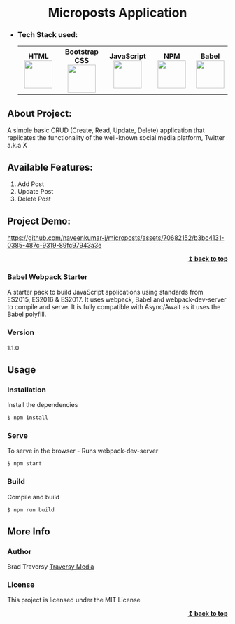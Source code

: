 <h1 align="center">Microposts Application</h1> 
<!-- <h4 align="center"><a href="https://naveenkumar-j.github.io/calorie-tracker-website" target="_blank">Live Preview</a></h4>  -->

- ### Tech Stack used:
	<center>
		<table>
			<tbody>
				<tr>
					<td width="25%" align="center">
						<span><strong>HTML</strong></span><br/>
						<img height="64px" width="64px" src="https://github.com/uiwjs/file-icons/blob/master/icon/html.svg">
					</td>
					<td width="25%" align="center">
						<span><strong>Bootstrap CSS</strong></span><br/>
						<img height="64px" width="64px" src="https://github.com/prplx/svg-logos/blob/master/svg/bootstrap.svg">
					</td>
          <td width="25%" align="center">
						<span><strong>JavaScript</strong></span><br/>
						<img height="64px" width="64px" src="https://github.com/uiwjs/file-icons/blob/master/icon/javascript.svg">
					</td>
          <td width="25%" align="center">
						<span><strong>NPM</strong></span><br/>
						<img height="64px" width="64px" src="https://github.com/prplx/svg-logos/blob/master/svg/npm.svg">
					</td>
          <td width="25%" align="center">
						<span><strong>Babel</strong></span><br/>
						<img height="64px" width="64px" src="https://github.com/prplx/svg-logos/blob/master/svg/babel.svg">
					</td>
				</tr>
			</tbody>
		</table>
	</center>

## About Project:
A simple basic CRUD (Create, Read, Update, Delete) application that replicates the functionality of the well-known social media platform, Twitter a.k.a X

## Available Features:
1. Add Post
2. Update Post
3. Delete Post

## Project Demo:
https://github.com/naveenkumar-j/microposts/assets/70682152/b3bc4131-0385-487c-9319-89fc97943a3e

<div align="right">
    <b><a href="#">↥ back to top</a></b>
</div>



### Babel Webpack Starter
A starter pack to build JavaScript applications using standards from ES2015, ES2016 & ES2017. It uses webpack, Babel and webpack-dev-server to compile and serve. It is fully compatible with Async/Await as it uses the Babel polyfill.

### Version
1.1.0

## Usage

### Installation

Install the dependencies

```sh
$ npm install
```

### Serve
To serve in the browser  - Runs webpack-dev-server

```sh
$ npm start
```

### Build
Compile and build

```sh
$ npm run build
```

## More Info

### Author

Brad Traversy
[Traversy Media](http://www.traversymedia.com)


### License

This project is licensed under the MIT License

<div align="right">
    <b><a href="#">↥ back to top</a></b>
</div>
